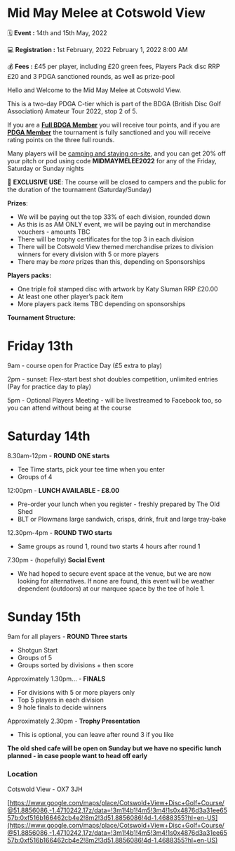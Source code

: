 # Mid May Melee at Cotswold View

🗓️ **Event :** 14th and 15th May, 2022


💻 **Registration :** 1st February, 2022 February 1, 2022 8:00 AM


💰 **Fees :** £45 per player, including £20 green fees, Players Pack disc RRP £20 and 3 PDGA sanctioned rounds, as well as prize-pool


Hello and Welcome to the Mid May Melee at Cotswold View.

This is a two-day PDGA C-tier which is part of the BDGA (British Disc Golf Association) Amateur Tour 2022, stop 2 of 5.

If you are a [**Full BDGA Member**](https://bdga.org.uk/join-the-bdga/) you will receive tour points, and if you are **[PDGA Member](https://pdga.com/join)** the tournament is fully sanctioned and you will receive rating points on the three full rounds.

Many players will be [camping and staying on-site](https://cotswoldview.campmanager.com/20156/Check-Availability/), and you can get 20% off your pitch or pod using code **MIDMAYMELEE2022** for any of the Friday, Saturday or Sunday nights

🥳 **EXCLUSIVE USE**: The course will be closed to campers and the public for the duration of the tournament (Saturday/Sunday)


**Prizes**:

- We will be paying out the top 33% of each division, rounded down
- As this is as AM ONLY event, we will be paying out in merchandise vouchers - amounts TBC
- There will be trophy certificates for the top 3 in each division
- There will be Cotswold View themed merchandise prizes to division winners for every division with 5 or more players
- There may be *more* prizes than this, depending on Sponsorships

**Players packs:**

- One triple foil stamped disc with artwork by Katy Sluman RRP £20.00
- At least one other player’s pack item
- More players pack items TBC depending on sponsorships

**Tournament Structure:**

# Friday 13th

9am - course open for Practice Day (£5 extra to play)

2pm - sunset:  Flex-start best shot doubles competition, unlimited entries (Pay for practice day to play)

5pm - Optional Players Meeting - will be livestreamed to Facebook too, so you can attend without being at the course

# Saturday 14th

8.30am-12pm - **ROUND ONE starts**

- Tee Time starts, pick your tee time when you enter
- Groups of 4

12:00pm - **LUNCH AVAILABLE - £8.00**

- Pre-order your lunch when you register - freshly prepared by The Old Shed
- BLT or Plowmans large sandwich, crisps, drink, fruit and large tray-bake

12.30pm-4pm - **ROUND TWO starts**

- Same groups as round 1, round two starts 4 hours after round 1

7.30pm - (hopefully) **Social Event**

- We had hoped to secure event space at the venue, but we are now looking for alternatives. If none are found, this event will be weather dependent (outdoors) at our marquee space by the tee of hole 1.

# Sunday 15th

9am for all players - **ROUND Three starts**

- Shotgun Start
- Groups of 5
- Groups sorted by divisions + then score

Approximately 1.30pm... - **FINALS**

- For divisions with 5 or more players only
- Top 5 players in each division
- 9 hole finals to decide winners

Approximately 2.30pm - **Trophy Presentation**

- This is optional, you can leave after round 3 if you like

**The old shed cafe will be open on Sunday but we have no specific lunch planned - in case people want to head off early**

### Location

Cotswold View - OX7 3JH

[https://www.google.com/maps/place/Cotswold+View+Disc+Golf+Course/@51.8856086,-1.4710242,17z/data=!3m1!4b1!4m5!3m4!1s0x4876d3a31ee6557b:0xf516b166462cb4e2!8m2!3d51.8856086!4d-1.4688355?hl=en-US](https://www.google.com/maps/place/Cotswold+View+Disc+Golf+Course/@51.8856086,-1.4710242,17z/data=!3m1!4b1!4m5!3m4!1s0x4876d3a31ee6557b:0xf516b166462cb4e2!8m2!3d51.8856086!4d-1.4688355?hl=en-US)